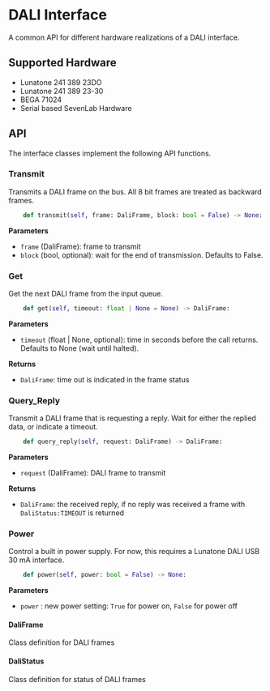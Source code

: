 # DALI Interface

A common API for different hardware realizations of a DALI interface.

## Supported Hardware

* Lunatone 241 389 23DO
* Lunatone 241 389 23-30
* BEGA 71024
* Serial based SevenLab Hardware

## API

The interface classes implement the following API functions.

### Transmit

Transmits a DALI frame on the bus. All 8 bit frames are treated as backward frames.

```python
    def transmit(self, frame: DaliFrame, block: bool = False) -> None:
```

**Parameters**

* `frame` (DaliFrame): frame to transmit
* `block` (bool, optional): wait for the end of transmission. Defaults to False.

### Get

Get the next DALI frame from the input queue.

```python
    def get(self, timeout: float | None = None) -> DaliFrame:
```

**Parameters**

* `timeout` (float | None, optional): time in seconds before the call returns. Defaults to None (wait until halted).

**Returns**

* `DaliFrame`: time out is indicated in the frame status

### Query_Reply

Transmit a DALI frame that is requesting a reply. Wait for either
the replied data, or indicate a timeout.

```python
    def query_reply(self, request: DaliFrame) -> DaliFrame:
```

**Parameters**

* `request` (DaliFrame): DALI frame to transmit

**Returns**

* `DaliFrame`: the received reply, if no reply was received a frame with `DaliStatus:TIMEOUT` is returned

### Power

Control a built in power supply. For now, this requires a Lunatone DALI USB 30 mA interface.

```python
    def power(self, power: bool = False) -> None:
```

**Parameters**

* `power` : new power setting: `True` for power on, `False` for power off

#### DaliFrame

Class definition for DALI frames

#### DaliStatus

Class definition for status of DALI frames
